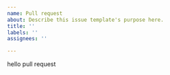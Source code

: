 ```yaml
---
name: Pull request
about: Describe this issue template's purpose here.
title: ''
labels: ''
assignees: ''

---
```


hello pull request
